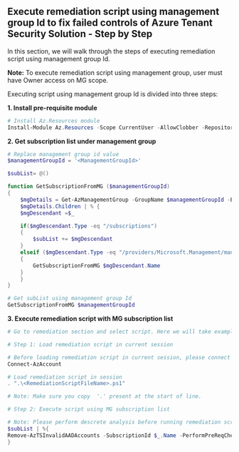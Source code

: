 ## Execute remediation script using management group Id to fix failed controls of Azure Tenant Security Solution - Step by Step
In this section, we will walk through the steps of executing remediation script using management group Id.

**Note:** To execute remediation script using management group, user must have Owner access on MG scope.

Executing script using management group Id is divided into three steps:

**1. Install pre-requisite module**

``` Powershell
# Install Az.Resources module
Install-Module Az.Resources -Scope CurrentUser -AllowClobber -Repository PSGallery
```

**2. Get subscription list under management group**
``` Powershell
# Replace management group id value
$managementGroupId = '<ManagementGroupId>'

$subList= @()

function GetSubscriptionFromMG ($managementGroupId)
{
    $mgDetails = Get-AzManagementGroup -GroupName $managementGroupId -Expand -Recurse
    $mgDetails.Children | % {
    $mgDescendant =$_

    if($mgDescendant.Type -eq "/subscriptions")
    {
        $subList += $mgDescendant
    }
    elseif ($mgDescendant.Type -eq "/providers/Microsoft.Management/managementGroups")
    {
        GetSubscriptionFromMG $mgDescendant.Name
    }
    }
}

# Get subList using management group Id
GetSubscriptionFromMG $managementGroupId
```

**3. Execute remediation script with MG subscription list**

``` Powershell
# Go to remediation section and select script. Here we will take example of deprecated account.

# Step 1: Load remediation script in current session

# Before loading remediation script in current session, please connect to AzAccount
Connect-AzAccount

# Load remediation script in session
. ".\<RemediationScriptFileName>.ps1"

# Note: Make sure you copy  '.' present at the start of line.

# Step 2: Execute script using MG subscription list

# Note: Please perform descrete analysis before running remediation script using management groups.
$subList | %{
Remove-AzTSInvalidAADAccounts -SubscriptionId $_.Name -PerformPreReqCheck: $true
}

```